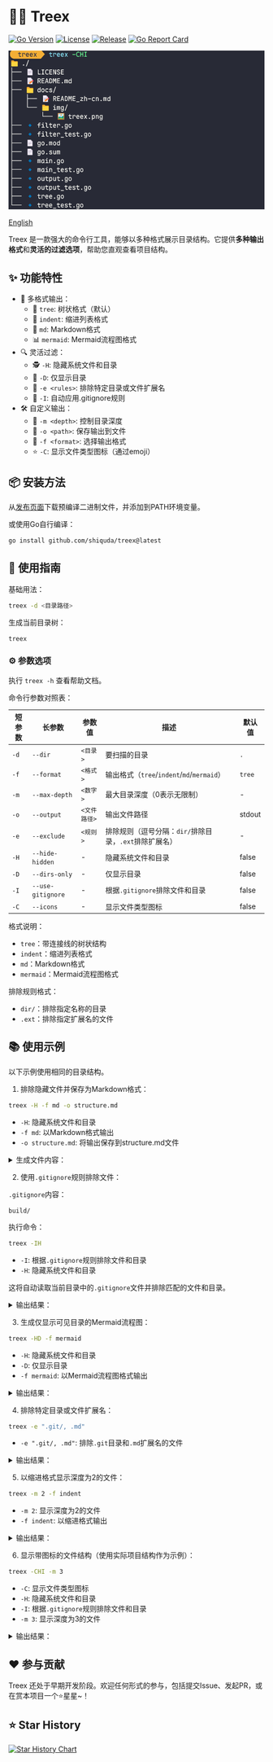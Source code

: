 # 🌳❌ Treex

[![Go Version](https://img.shields.io/badge/Go-1.22+-00ADD8?style=flat&logo=go)](https://golang.org)
[![License](https://img.shields.io/badge/License-MIT-blue.svg)](LICENSE)
[![Release](https://img.shields.io/github/v/release/shiquda/treex?include_prereleases)](https://github.com/shiquda/treex/releases)
[![Go Report Card](https://goreportcard.com/badge/github.com/shiquda/treex)](https://goreportcard.com/report/github.com/shiquda/treex)

![Treex](/docs/img/treex.png)

[English](/README.md)

Treex 是一款强大的命令行工具，能够以多种格式展示目录结构。它提供**多种输出格式**和**灵活的过滤选项**，帮助您直观查看项目结构。

## ✨ 功能特性

- 🎨 多格式输出：
  - 🌲 `tree`: 树状格式（默认）
  - 📑 `indent`: 缩进列表格式
  - 📝 `md`: Markdown格式
  - 📊 `mermaid`: Mermaid流程图格式
- 🔍 灵活过滤：
  - 🕵️ `-H`: 隐藏系统文件和目录
  - 📁 `-D`: 仅显示目录
  - 🚫 `-e <rules>`: 排除特定目录或文件扩展名
  - 📝 `-I`: 自动应用.gitignore规则
- 🛠️ 自定义输出：
  - 📏 `-m <depth>`: 控制目录深度
  - 💾 `-o <path>`: 保存输出到文件
  - 🎯 `-f <format>`: 选择输出格式
  - ⭐ `-C`: 显示文件类型图标（通过emoji）

## 📦 安装方法

从[发布页面](https://github.com/shiquda/treex/releases)下载预编译二进制文件，并添加到PATH环境变量。

或使用Go自行编译：

```bash
go install github.com/shiquda/treex@latest
```

## 📖 使用指南

基础用法：

```bash
treex -d <目录路径>
```

生成当前目录树：

```bash
treex
```

### ⚙️ 参数选项

执行 `treex -h` 查看帮助文档。

命令行参数对照表：

| 短参数 | 长参数        | 参数值            | 描述                                                                 | 默认值       |
|--------|---------------|-------------------|---------------------------------------------------------------------|-------------|
| `-d`   | `--dir`       | `<目录>`          | 要扫描的目录                                                         | `.`         |
| `-f`   | `--format`    | `<格式>`          | 输出格式（`tree`/`indent`/`md`/`mermaid`）                           | `tree`      |
| `-m`   | `--max-depth` | `<数字>`          | 最大目录深度（0表示无限制）                                         | -           |
| `-o`   | `--output`    | `<文件路径>`      | 输出文件路径                                                        | stdout      |
| `-e`   | `--exclude`   | `<规则>`          | 排除规则（逗号分隔：`dir/`排除目录，`.ext`排除扩展名）               | -           |
| `-H`   | `--hide-hidden` | -               | 隐藏系统文件和目录                                                   | false       |
| `-D`   | `--dirs-only` | -               | 仅显示目录                                                          | false       |
| `-I`   | `--use-gitignore` | -             | 根据`.gitignore`排除文件和目录                                       | false       |
| `-C`   | `--icons`     | -               | 显示文件类型图标                                                    | false       |

格式说明：

- `tree`：带连接线的树状结构
- `indent`：缩进列表格式
- `md`：Markdown格式
- `mermaid`：Mermaid流程图格式

排除规则格式：

- `dir/`：排除指定名称的目录
- `.ext`：排除指定扩展名的文件

## 📚 使用示例

以下示例使用相同的目录结构。

1. 排除隐藏文件并保存为Markdown格式：

```bash
treex -H -f md -o structure.md
```

- `-H`: 隐藏系统文件和目录
- `-f md`: 以Markdown格式输出
- `-o structure.md`: 将输出保存到structure.md文件

<details>
<summary>生成文件内容：</summary>

```markdown
- ./
  - 1.go
  - 2.go
  - README.md
  - build/
    - win/
      - output.exe
  - test/
    - 3.go
    - README_test.md
```

</details>

2. 使用`.gitignore`规则排除文件：

`.gitignore`内容：

```text
build/
```

执行命令：

```bash
treex -IH
```

- `-I`: 根据`.gitignore`规则排除文件和目录
- `-H`: 隐藏系统文件和目录

这将自动读取当前目录中的`.gitignore`文件并排除匹配的文件和目录。

<details>
<summary>输出结果：</summary>

```text
.
├── 1.go
├── 2.go
├── README.md
└── test
    ├── 3.go
    └── README_test.md
```

</details>

3. 生成仅显示可见目录的Mermaid流程图：

```bash
treex -HD -f mermaid
```

- `-H`: 隐藏系统文件和目录
- `-D`: 仅显示目录
- `-f mermaid`: 以Mermaid流程图格式输出

<details>
<summary>输出结果：</summary>

```mermaid
graph TD
    N1[./]
    N2[build/]
    N1 --> N2
    N3[win/]
    N2 --> N3
    N4[test/]
    N1 --> N4
```

</details>

4. 排除特定目录或文件扩展名：

```bash
treex -e ".git/, .md"
```

- `-e ".git/, .md"`: 排除`.git`目录和`.md`扩展名的文件

<details>
<summary>输出结果：</summary>

```text
.
├── .gitignore
├── 1.go
├── 2.go
├── build
│   └── win
│       └── output.exe
└── test
    └── 3.go
```

</details>

5. 以缩进格式显示深度为2的文件：

```bash
treex -m 2 -f indent
```

- `-m 2`: 显示深度为2的文件
- `-f indent`: 以缩进格式输出

<details>
<summary>输出结果：</summary>

```text
./
    .git/
        HEAD
        config
        description
        hooks/
        info/
        objects/
        refs/
    .gitignore
    1.go
    2.go
    README.md
    build/
        win/
    test/
        3.go
        README_test.md
```

</details>

6. 显示带图标的文件结构（使用实际项目结构作为示例）：

```bash
treex -CHI -m 3
```

- `-C`: 显示文件类型图标
- `-H`: 隐藏系统文件和目录
- `-I`: 根据`.gitignore`规则排除文件和目录
- `-m 3`: 显示深度为3的文件

<details>
<summary>输出结果：</summary>

```text
📁 ./
├── 📝 CODE_OF_CONDUCT.md
├── 📝 CONTRIBUTING.md
├── 📄 LICENSE
├── 📝 README.md
├── 📁 build/
│   ├── 📄 entitlements.mac.plist
│   ├── 📄 icon.icns
│   ├── 📄 icon.ico
│   ├── 🖼️ icon.png
│   ├── 📁 icons/
│   │   ├── 🖼️ 1024x1024.png
│   │   ├── 🖼️ 128x128.png
│   │   ├── 🖼️ 16x16.png
│   │   ├── 🖼️ 24x24.png
│   │   ├── 🖼️ 256x256.png
│   │   ├── 🖼️ 32x32.png
│   │   ├── 🖼️ 48x48.png
│   │   ├── 🖼️ 512x512.png
│   │   └── 🖼️ 64x64.png
│   ├── 🖼️ logo.png
│   ├── 📄 nsis-installer.nsh
│   ├── 🖼️ tray_icon.png
│   ├── 🖼️ tray_icon_dark.png
│   └── 🖼️ tray_icon_light.png
├── ⚙️ dev-app-update.yml
├── 📁 docs/
│   ├── 📝 README.ja.md
│   ├── 📝 README.zh.md
│   ├── 📝 dev.md
│   ├── 📝 sponsor.md
│   └── 📁 technical/
│       └── 📝 KnowledgeService.md
├── ⚙️ electron-builder.yml
├── 📜 electron.vite.config.ts
├── 📄 eslint.config.mjs
├── 📋 package.json
├── 📁 packages/
│   ├── 📁 artifacts/
│   │   ├── 📝 README.md
│   │   ├── 📋 package.json
│   │   └── 📁 statics/
│   ├── 📁 database/
│   │   ├── 📝 README.md
│   │   ├── 📁 data/
│   │   ├── 📋 package.json
│   │   ├── 📁 src/
│   │   └── 📄 yarn.lock
│   └── 📁 shared/
│       ├── 📜 IpcChannel.ts
│       └── 📁 config/
├── 📁 resources/
│   ├── 📁 cherry-studio/
│   │   ├── 🌐 license.html
│   │   └── 🌐 releases.html
│   ├── 📁 data/
│   │   └── 📋 agents.json
│   ├── 📁 js/
│   │   ├── 📜 bridge.js
│   │   └── 📜 utils.js
│   ├── 📁 scripts/
│   │   ├── 📜 download.js
│   │   ├── 📜 install-bun.js
│   │   └── 📜 install-uv.js
│   └── 📄 textMonitor.swift
├── 📁 scripts/
│   ├── 📜 after-pack.js
│   ├── 📜 build-npm.js
│   ├── 📜 check-i18n.js
│   ├── 📜 check-i18n.ts
│   ├── 📜 cloudflare-worker.js
│   ├── 📜 notarize.js
│   ├── 📜 remove-locales.js
│   ├── 📜 replace-spaces.js
│   ├── 📜 update-i18n.ts
│   ├── 📜 utils.js
│   └── 📜 version.js
├── 📁 src/
│   ├── 📁 components/
│   ├── 📁 main/
│   │   ├── 📜 config.ts
│   │   ├── 📜 constant.ts
│   │   ├── 📜 electron.d.ts
│   │   ├── 📁 embeddings/
│   │   ├── 📜 env.d.ts
│   │   ├── 📜 index.ts
│   │   ├── 📁 integration/
│   │   ├── 📜 ipc.ts
│   │   ├── 📁 loader/
│   │   ├── 📁 mcpServers/
│   │   ├── 📁 reranker/
│   │   ├── 📁 services/
│   │   └── 📁 utils/
│   ├── 📁 preload/
│   │   ├── 📜 index.d.ts
│   │   └── 📜 index.ts
│   └── 📁 renderer/
│       ├── 🌐 index.html
│       └── 📁 src/
├── 📋 tsconfig.json
├── 📋 tsconfig.node.json
├── 📋 tsconfig.web.json
└── 📄 yarn.lock
```

</details>

## ♥️ 参与贡献

Treex 还处于早期开发阶段。欢迎任何形式的参与，包括提交Issue、发起PR，或在赏本项目一个⭐星星~！

## ⭐ Star History

<a href="https://www.star-history.com/#shiquda/treex&Timeline">
 <picture>
   <source media="(prefers-color-scheme: dark)" srcset="https://api.star-history.com/svg?repos=shiquda/treex&type=Timeline&theme=dark" />
   <source media="(prefers-color-scheme: light)" srcset="https://api.star-history.com/svg?repos=shiquda/treex&type=Timeline" />
   <img alt="Star History Chart" src="https://api.star-history.com/svg?repos=shiquda/treex&type=Timeline" />
 </picture>
</a>
